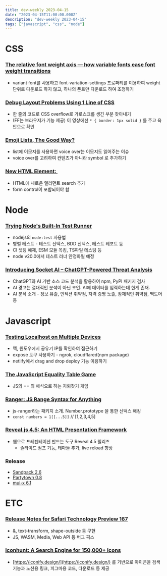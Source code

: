 ```yaml
---
title: dev-weekly 2023-04-15
date: "2023-04-15T11:00:00.000Z"
description: "dev-weekly 2023-04-15"
tags: ["javascript", "css", "node"]
---
```


# CSS

### **[The relative font weight axis — how variable fonts ease font weight transitions](https://www.stefanjudis.com/today-i-learned/the-relative-font-weight-axis-how-variable-fonts-ease-font-weight/)**

- variant font를 사용하고 font-variation-settings 프로퍼티를 이용하여 weight 단위로 다운로드 하지 않고, 하나의 폰트만 다운로드 하여 조정하기

### **[Debug Layout Problems Using 1 Line of CSS](https://www.youtube.com/shorts/aKIanwb5FjE)**

- 한 줄의 코드로 CSS overflow로 가로스크롤 생긴 부분 찾아내기
- (FF는 브라우저가 기능 제공) 이 영상에선 `* { border: 1px solid }` 를 주고 육안으로 확인

### **[Emoji Lists, The Good Way?](https://chriscoyier.net/2023/04/07/emoji-lists-the-good-way)**

- list에 이모지를 사용하면 voice over는 이모지도 읽어주는 이슈
- voice over를 고려하여 컨텐츠가 아니라 symbol 로 추가하기

### **[New HTML Element: <search>](https://alvaromontoro.hashnode.dev/new-html-element-search)**

- HTML에 새로운 엘리먼트 search 추가
- form control이 포함되어야 함

# Node

### **[Trying Node's Built-In Test Runner](https://nodeweekly.com/link/138027/154188e1e3)**

- nodejs의 `node:test` 사용법
- 병렬 테스트 - 테스트 신택스, BDD 신택스, 테스트 레포트 등
- CI 셋팅 예제, ESM 모듈 목킹, TS파일 테스팅 등
- node v20.0에서 테스트 러너 안정화될 예정

### **[Introducing Socket AI – ChatGPT-Powered Threat Analysis](https://socket.dev/blog/introducing-socket-ai-chatgpt-powered-threat-analysis)**

- ChatGPT와 AI 기반 소스 코드 분석을 활용하여 npm, PyPI 패키지 검사
- AI 경고는 절대적인 분석이 아닌 조언. AI에 데이터를 입력하는데 한계 존재.
- AI 분석 소개 - 정보 유출, 인젝션 취약점, 자격 증명 노출, 잠재적인 취약점, 백도어 등

# Javascript

### **[Testing Localhost on Multiple Devices](https://www.silvestar.codes/articles/testing-localhost-on-multiple-devices/)**

- 맥, 윈도우에서 공유기 IP를 확인하여 접근하기
- expose 도구 사용하기 - ngrok, cloudflared(npm package)
- netlify에서 drag and drop deploy 기능 이용하기

### **[The JavaScript Equality Table Game](https://eqeq.js.org/#ko)**

- JS의 == 의 해석으로 하는 지뢰찾기 게임

### **[Ranger: JS Range Syntax for Anything](https://dev.to/jonrandy/ranger-js-range-syntax-for-anything-4djc)**

- js-ranger라는 패키지 소개. Number.prototype 을 통한 신택스 해킹
- `const numbers = 1[[...5]]` // [1,2,3,4,5]

### **[Reveal.js 4.5: An HTML Presentation Framework](https://github.com/hakimel/reveal.js/releases/tag/4.5.0)**

- 웹으로 프레젠테이션 만드는 도구 Reveal 4.5 릴리즈
    - 슬라이드 점프 기능, 테마들 추가, live reload 향상

### Release

- [Sandpack 2.6](https://github.com/codesandbox/sandpack/releases/tag/v2.6.0)
- [Partytown 0.8](https://github.com/BuilderIO/partytown/releases/tag/v0.8.0)
- [mui-x 6.1](https://github.com/mui/mui-x/releases/tag/v6.1.0)

# ETC

### **[Release Notes for Safari Technology Preview 167](https://webkit.org/blog/14100/release-notes-for-safari-technology-preview-167/)**

- &, text-transform, shape-outside 등 구현
- JS, WASM, Media, Web API 등 버그 픽스

### **[Iconhunt: A Search Engine for 150,000+ Icons](https://www.iconhunt.site/)**

- [https://iconify.design/](https://iconify.design/) 를 기반으로 아이콘을 검색기능과 노션용 링크, 피그마용 코드, 다운로드 등 제공